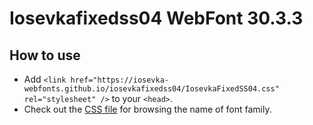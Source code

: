 # Iosevkafixedss04 WebFont 30.3.3

## How to use

- Add `<link href="https://iosevka-webfonts.github.io/iosevkafixedss04/IosevkaFixedSS04.css" rel="stylesheet" />` to your `<head>`.
- Check out the [CSS file](./IosevkaFixedSS04.css) for browsing the name of font family.
